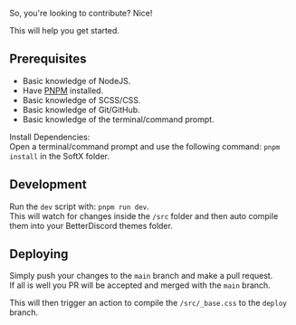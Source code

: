 So, you're looking to contribute? Nice!

This will help you get started.

## Prerequisites
- Basic knowledge of NodeJS.
- Have [PNPM](https://pnpm.io/) installed.
- Basic knowledge of SCSS/CSS.
- Basic knowledge of Git/GitHub.
- Basic knowledge of the terminal/command prompt.

Install Dependencies:  
Open a terminal/command prompt and use the following command: `pnpm install` in the SoftX folder.

## Development
Run the `dev` script with: `pnpm run dev`.  
This will watch for changes inside the `/src` folder and then auto compile them into your BetterDiscord themes folder.

## Deploying
Simply push your changes to the `main` branch and make a pull request.  
If all is well you PR will be accepted and merged with the `main` branch.  

This will then trigger an action to compile the `/src/_base.css` to the `deploy` branch.